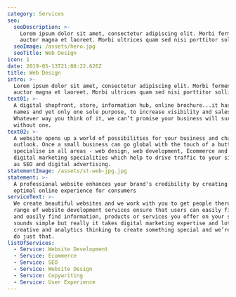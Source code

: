 ```yaml
---
category: Services
seo:
  seoDescription: >-
    Lorem ipsum dolor sit amet, consectetur adipiscing elit. Morbi fermentum
    auctor magna et laoreet. Morbi ultrices quam sed nisi porttitor sollicitudin
  seoImage: /assets/hero.jpg
  seoTitle: Web Design
icon: 1
date: 2019-05-13T21:08:22.626Z
title: Web Design
intro: >-
  Lorem ipsum dolor sit amet, consectetur adipiscing elit. Morbi fermentum
  auctor magna et laoreet. Morbi ultrices quam sed nisi porttitor sollicitudin
text01: >-
  A digital shopfront, store, information hub, online brochure...it has so many
  names and yet only one sole purpose, to increase visibility and sales.
  Whatever way you think of it, we can’t promise your business will survive
  without one. 
text02: >-
  A website opens up a world of possibilities for your business and changes your
  outlook. Once a small business can go global with the touch of a button. We
  specialise in all areas - web design, web development, Ecommerce and other
  digital marketing specialities which help to drive traffic to your site such
  as SEO and digital advertising.
statementImage: /assets/st-web-jpg.jpg
statement: >-
  A professional website enhances your brand's credibility by creating an
  optimal online experience for consumers
serviceText: >-
  We create beautiful websites and we work with you to get people there. Our
  range of website development services ensure that users can easily find you
  and easily find information, products or services you offer on your site. It
  sounds simple but really it takes digital marketing expertise and lots of
  creative and analytics thinking to create something special and we’re here to
  do just that.
listOfServices:
  - Service: Website Development
  - Service: Ecommerce
  - Service: SEO
  - Service: Website Design
  - Service: Copywriting
  - Service: User Experience
---
```


